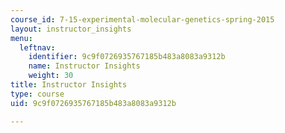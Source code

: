```yaml
---
course_id: 7-15-experimental-molecular-genetics-spring-2015
layout: instructor_insights
menu:
  leftnav:
    identifier: 9c9f0726935767185b483a8083a9312b
    name: Instructor Insights
    weight: 30
title: Instructor Insights
type: course
uid: 9c9f0726935767185b483a8083a9312b

---
```


